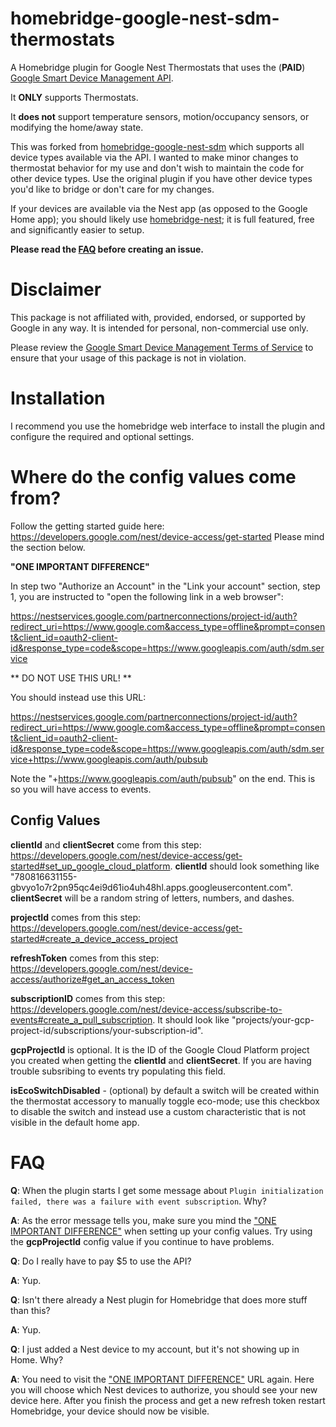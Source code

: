 # homebridge-google-nest-sdm-thermostats

A Homebridge plugin for Google Nest Thermostats that uses the (**PAID**) [Google Smart Device Management API](https://developers.google.com/nest/device-access).

It **ONLY** supports Thermostats.

It **does not** support temperature sensors, motion/occupancy sensors, or modifying the home/away state.

This was forked from [homebridge-google-nest-sdm](https://github.com/potmat/homebridge-google-nest-sdm) which supports all device types available via the API. I wanted to make minor changes to thermostat behavior for my use and don't wish to maintain the code for other device types. Use the original plugin if you have other device types you'd like to bridge or don't care for my changes.

If your devices are available via the Nest app (as opposed to the Google Home app); you should likely use [homebridge-nest](https://github.com/chrisjshull/homebridge-nest); it is full featured, free and significantly easier to setup.

**Please read the [FAQ](https://github.com/hn-git/homebridge-google-nest-sdm-thermostats#faq) before creating an issue.**

# Disclaimer

This package is not affiliated with, provided, endorsed, or supported by Google in any way. It is intended for personal, non-commercial use only.

Please review the [Google Smart Device Management Terms of Service](https://developers.google.com/nest/device-access/tos) to ensure that your usage of this package is not in violation.

# Installation

I recommend you use the homebridge web interface to install the plugin and configure the required and optional settings.

# Where do the config values come from?

Follow the getting started guide here: https://developers.google.com/nest/device-access/get-started  Please mind the section below.

**"ONE IMPORTANT DIFFERENCE"** 

In step two "Authorize an Account" in the "Link your account" section, step 1, you are instructed to "open the following link in a web browser":

https://nestservices.google.com/partnerconnections/project-id/auth?redirect_uri=https://www.google.com&access_type=offline&prompt=consent&client_id=oauth2-client-id&response_type=code&scope=https://www.googleapis.com/auth/sdm.service

** DO NOT USE THIS URL! **

You should instead use this URL:

https://nestservices.google.com/partnerconnections/project-id/auth?redirect_uri=https://www.google.com&access_type=offline&prompt=consent&client_id=oauth2-client-id&response_type=code&scope=https://www.googleapis.com/auth/sdm.service+https://www.googleapis.com/auth/pubsub

Note the "+https://www.googleapis.com/auth/pubsub" on the end.  This is so you will have access to events.

## Config Values

**clientId** and **clientSecret** come from this step: https://developers.google.com/nest/device-access/get-started#set_up_google_cloud_platform.  **clientId** should look something like "780816631155-gbvyo1o7r2pn95qc4ei9d61io4uh48hl.apps.googleusercontent.com".  
**clientSecret** will be a random string of letters, numbers, and dashes.

**projectId** comes from this step: https://developers.google.com/nest/device-access/get-started#create_a_device_access_project

**refreshToken** comes from this step: https://developers.google.com/nest/device-access/authorize#get_an_access_token

**subscriptionID** comes from this step: https://developers.google.com/nest/device-access/subscribe-to-events#create_a_pull_subscription. It should look like "projects/your-gcp-project-id/subscriptions/your-subscription-id".

**gcpProjectId** is optional. It is the ID of the Google Cloud Platform project you created when getting the **clientId** and **clientSecret**. If you are having trouble subsribing to events try populating this field.

**isEcoSwitchDisabled**  - (optional) by default a switch will be created within the thermostat accessory to manually toggle eco-mode; use this checkbox to disable the switch and instead use a custom characteristic that is not visible in the default home app.

# FAQ
**Q**: When the plugin starts I get some message about ```Plugin initialization failed, there was a failure with event subscription```.  Why?

**A**: As the error message tells you, make sure you mind the ["ONE IMPORTANT DIFFERENCE"](https://github.com/hn-git/homebridge-google-nest-sdm-thermostatswhere-do-the-config-values-come-from) when setting up your config values.  Try using the **gcpProjectId** config value if you continue to have problems.

**Q**: Do I really have to pay $5 to use the API?

**A**: Yup.

**Q**: Isn't there already a Nest plugin for Homebridge that does more stuff than this?

**A**: Yup.

**Q**: I just added a Nest device to my account, but it's not showing up in Home. Why?

**A**: You need to visit the ["ONE IMPORTANT DIFFERENCE"](https://github.com/hn-git/homebridge-google-nest-sdm-thermostats#where-do-the-config-values-come-from) URL again.  Here you will choose which Nest devices to authorize, you should see your new device here.  After you finish the process and get a new refresh token restart Homebridge, your device should now be visible.


